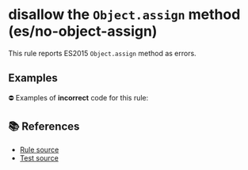 # disallow the `Object.assign` method (es/no-object-assign)

This rule reports ES2015 `Object.assign` method as errors.

## Examples

⛔ Examples of **incorrect** code for this rule:

<eslint-playground type="bad" code="/*eslint es/no-object-assign: error */
const obj = Object.assign({}, x, y)
" />

## 📚 References

- [Rule source](https://github.com/mysticatea/eslint-plugin-es/blob/v1.4.1/lib/rules/no-object-assign.js)
- [Test source](https://github.com/mysticatea/eslint-plugin-es/blob/v1.4.1/tests/lib/rules/no-object-assign.js)
